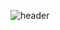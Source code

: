 ![header](https://capsule-render.vercel.app/api?type=wave&color=auto&height=300&section=header&text=SmartHomeIntern%Ship&fontSize=50)
